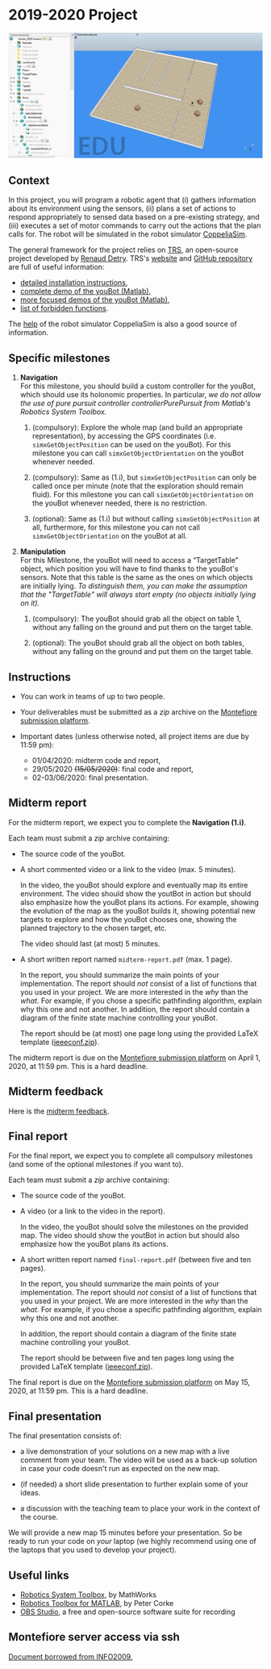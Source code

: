 # 2019-2020 Project

![house](img/house.png)

## Context

In this project, you will program a robotic agent that (i) gathers information about its environment using the sensors, (ii) plans a set of actions to respond appropriately to sensed data based on a pre-existing strategy, and (iii) executes a set of motor commands to carry out the actions that the plan calls for. The robot will be simulated in the robot simulator [CoppeliaSim](https://www.coppeliarobotics.com/).

The general framework for the project relies on [TRS](http://ulgrobotics.github.io/trs/), an open-source project developed by [Renaud Detry](http://renaud-detry.net/). TRS's [website](http://ulgrobotics.github.io/trs/) and [GitHub repository](https://github.com/ULgRobotics/trs) are full of useful information:

*   [detailed installation instructions](http://ulgrobotics.github.io/trs/setup.html),
*   [complete demo of the youBot (Matlab)](https://github.com/ULgRobotics/trs/blob/master/youBot/),
*   [more focused demos of the youBot (Matlab)](https://github.com/ULgRobotics/trs/tree/master/youBot/focused),
*   [list of forbidden functions](http://ulgrobotics.github.io/trs/project.html#api).

The [help](https://www.coppeliarobotics.com/helpFiles/) of the robot simulator CoppeliaSim is also a good source of information.

## Specific milestones

1. **Navigation**  
    For this milestone, you should build a custom controller for the youBot, which should use its holonomic properties. In particular, _we do not allow the use of pure pursuit controller controllerPurePursuit from Matlab's Robotics System Toolbox._

    1. (compulsory): Explore the whole map (and build an appropriate representation), by accessing the GPS coordinates (i.e. `simxGetObjectPosition` can be used on the youBot). For this milestone you can call `simxGetObjectOrientation` on the youBot whenever needed.

    2. (compulsory): Same as (1.i), but `simxGetObjectPosition` can only be called once per minute (note that the exploration should remain fluid). For this milestone you can call `simxGetObjectOrientation` on the youBot whenever needed, there is no restriction.

    3. (optional): Same as (1.i) but without calling `simxGetObjectPosition` at all, furthermore, for this milestone you can not call `simxGetObjectOrientation` on the youBot at all.


2. **Manipulation**  
    For this Milestone, the youBot will need to access a “TargetTable” object, which position you will have to find thanks to the youBot's sensors. Note that this table is the same as the ones on which objects are initially lying. _To distinguish them, you can make the assumption that the "TargetTable" will always start empty (no objects initially lying on it)._

    1. (compulsory): The youBot should grab all the object on table 1, without any falling on the ground and put them on the target table.

    2. (optional): The youBot should grab all the object on both tables, without any falling on the ground and put them on the target table.

## Instructions

*   You can work in teams of up to two people.

*   Your deliverables must be submitted as a _zip_ archive on the [Montefiore submission platform](https://submit.montefiore.ulg.ac.be/).

*   Important dates (unless otherwise noted, all project items are due by 11:59 pm):

    *   01/04/2020: midterm code and report,
    *   29/05/2020 ~~(15/05/2020)~~: final code and report,
    *   02-03/06/2020: final presentation.


## Midterm report

For the midterm report, we expect you to complete the **Navigation (1.i)**.

Each team must submit a _zip_ archive containing:

*   The source code of the youBot.

*   A short commented video or a link to the video (max. 5 minutes).

    In the video, the youBot should explore and eventually map its entire environment. The video should show the youtBot in action but should also emphasize how the youBot plans its actions. For example, showing the evolution of the map as the youBot builds it, showing potential new targets to explore and how the youBot chooses one, showing the planned trajectory to the chosen target, etc.

    The video should last (at most) 5 minutes.

*   A short written report named `midterm-report.pdf` (max. 1 page).

    In the report, you should summarize the main points of your implementation. The report should _not_ consist of a list of functions that you used in your project. We are more interested in the _why_ than the _what_. For example, if you chose a specific pathfinding algorithm, explain why this one and not another. In addition, the report should contain a diagram of the finite state machine controlling your youBot.

    The report should be (at most) one page long using the provided LaTeX template ([ieeeconf.zip](docs/ieeeconf.zip)).


The midterm report is due on the [Montefiore submission platform](https://submit.montefiore.ulg.ac.be/) on April 1, 2020, at 11:59 pm. This is a hard deadline.

## Midterm feedback

Here is the [midterm feedback](docs/midterm-feedback.pdf).

## Final report

For the final report, we expect you to complete all compulsory milestones (and some of the optional milestones if you want to).

Each team must submit a _zip_ archive containing:

*   The source code of the youBot.

*   A video (or a link to the video in the report).

    In the video, the youBot should solve the milestones on the provided map. The video should show the youtBot in action but should also emphasize how the youBot plans its actions.

*   A short written report named `final-report.pdf` (between five and ten pages).

    In the report, you should summarize the main points of your implementation. The report should _not_ consist of a list of functions that you used in your project. We are more interested in the _why_ than the _what_. For example, if you chose a specific pathfinding algorithm, explain why this one and not another.

    In addition, the report should contain a diagram of the finite state machine controlling your youBot.

    The report should be between five and ten pages long using the provided LaTeX template ([ieeeconf.zip](docs/ieeeconf.zip)).


The final report is due on the [Montefiore submission platform](https://submit.montefiore.ulg.ac.be/) on May 15, 2020, at 11:59 pm. This is a hard deadline.

## Final presentation

The final presentation consists of:

*   a live demonstration of your solutions on a new map with a live comment from your team. The video will be used as a back-up solution in case your code doesn't run as expected on the new map.

*   (if needed) a short slide presentation to further explain some of your ideas.

*   a discussion with the teaching team to place your work in the context of the course.


We will provide a new map 15 minutes before your presentation. So be ready to run your code on _your_ laptop (we highly recommend using one of the laptops that you used to develop your project).

## Useful links

*   [Robotics System Toolbox](https://www.mathworks.com/products/robotics.html), by MathWorks
*   [Robotics Toolbox for MATLAB](https://petercorke.com/toolboxes/robotics-toolbox/), by Peter Corke
*   [OBS Studio](https://obsproject.com/), a free and open-source software suite for recording

## Montefiore server access via ssh

[Document borrowed from INFO2009.](docs/devoirs-ssh.pdf)
